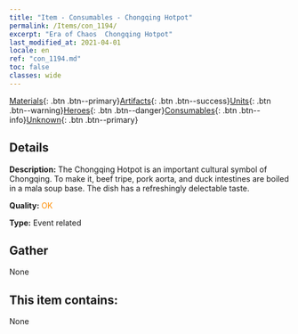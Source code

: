 ```yaml
---
title: "Item - Consumables - Chongqing Hotpot"
permalink: /Items/con_1194/
excerpt: "Era of Chaos  Chongqing Hotpot"
last_modified_at: 2021-04-01
locale: en
ref: "con_1194.md"
toc: false
classes: wide
---
```

 [Materials](/Items/){: .btn .btn--primary}[Artifacts](/Items/Artifacts/){: .btn .btn--success}[Units](/Items/Units/){: .btn .btn--warning}[Heroes](/Items/Heroes/){: .btn .btn--danger}[Consumables](/Items/Consumables/){: .btn .btn--info}[Unknown](/Items/Unknown/){: .btn .btn--primary}

## Details
 **Description:** The Chongqing Hotpot is an important cultural symbol of Chongqing. To make it, beef tripe, pork aorta, and duck intestines are boiled in a mala soup base. The dish has a refreshingly delectable taste.

 **Quality:** <span style="color: #FF8C00">OK</span>

 **Type:** Event related

## Gather

  None

## This item contains:

  None


